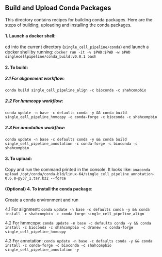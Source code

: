## Build and Upload Conda Packages 
This directory contains recipes for building conda packages. Here are the steps of building, uploading and installing the conda packages.

#### 1. Launch a docker shell:
cd into the current directory (```single_cell_pipeline/conda```) and launch a docker shell by running: 
```docker run -it -v $PWD:$PWD -w $PWD singlecellpipeline/conda_build:v0.0.1 bash```

#### 2. To build: 
##### 2.1 For alignement workflow: 

```conda build single_cell_pipeline_align -c bioconda -c shahcompbio```

##### 2.2 For hmmcopy workflow: 

```conda update -n base -c defaults conda -y && conda build single_cell_pipeline_hmmcopy -c conda-forge -c bioconda -c shahcompbio``` 

##### 2.3 For annotation workflow: 

```conda update -n base -c defaults conda -y && conda build single_cell_pipeline_annotation -c conda-forge -c bioconda -c shahcompbio``` 

#### 3. To upload: 
Copy and run the command printed in the console. It looks like:
```anaconda upload /opt/conda/conda-bld/linux-64/single_cell_pipeline_annotation-0.6.8-py37_1.tar.bz2 --force```

#### (Optional) 4. To install the conda package: 
Create a conda environment and run 

4.1 For alignment: ```conda update -n base -c defaults conda -y && conda install -c shahcompbio -c conda-forge single_cell_pipeline_align ```

4.2 For hmmcopy: ```conda update -n base -c defaults conda -y && conda install -c bioconda -c shahcompbio -c dranew -c conda-forge single_cell_pipeline_hmmcopy```

4.3 For annotation: ```conda update -n base -c defaults conda -y && conda install -c conda-forge -c bioconda -c shahcompbio single_cell_pipeline_annotation -y ```

